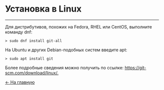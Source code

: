 # Установка в Linux
---
Для дистрибутивов, похожих на Fedora, RHEL или CentOS, выполните команду dnf:


    
    > sudo dnf install git-all

На Ubuntu и других Debian-подобных систем введите apt:


    
    > sudo apt install git

Более подробные сведения можно получить по ссылке: <https://git-scm.com/download/linux/.>

 [ <- На главную](/Readme.md)